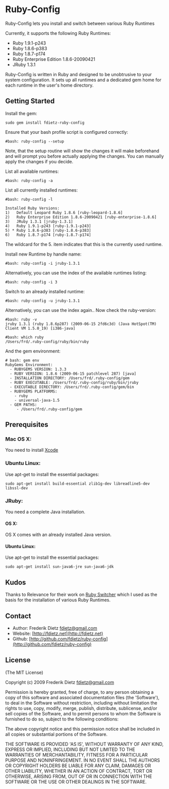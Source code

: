 # Ruby-Config

Ruby-Config lets you install and switch between various Ruby Runtimes

Currently, it supports the following Ruby Runtimes:

* Ruby 1.9.1-p243
* Ruby 1.8.6-p383
* Ruby 1.8.7-p174
* Ruby Enterprise Edition 1.8.6-20090421
* JRuby 1.3.1

Ruby-Config is written in Ruby and designed to be unobtrusive to your system configuration.
It sets up all runtimes and a dedicated gem home for each runtime in the user's 
home directory. 

## Getting Started

Install the gem:

	sudo gem install fdietz-ruby-config
	
Ensure that your bash profile script is configured correctly:

	#bash: ruby-config --setup
	
Note, that the setup routine will show the changes it will make beforehand and will prompt you
before actually applying the changes. You can manually apply the changes if you decide.

List all available runtimes:

	#bash: ruby-config -a
	

List all currently installed runtimes:

	#bash: ruby-config -l

	Installed Ruby Versions:
	1)   Default Leopard Ruby 1.8.6 [ruby-leopard-1.8.6]
	2)   Ruby Enterprise Edition 1.8.6-20090421 [ruby-enterprise-1.8.6]
	3)   JRuby 1.3.1 [jruby-1.3.1]
	4)   Ruby 1.9.1-p243 [ruby-1.9.1-p243]
	5) * Ruby 1.8.6-p383 [ruby-1.8.6-p383]
	6)   Ruby 1.8.7-p174 [ruby-1.8.7-p174]

The wildcard for the 5. item indicates that this is the currently used runtime.
	
Install new Runtime by handle name:

	#bash: ruby-config -i jruby-1.3.1
	
Alternatively, you can use the index of the available runtimes listing:

	#bash: ruby-config -i 3

Switch to an already installed runtime:

	#bash: ruby-config -u jruby-1.3.1
	
Alternatively, you can use the index again.. Now check the ruby-version:

	#bash: ruby -v
	jruby 1.3.1 (ruby 1.8.6p287) (2009-06-15 2fd6c3d) (Java HotSpot(TM) Client VM 1.5.0_19) [i386-java]
	
	#bash: which ruby
	/Users/frd/.ruby-config/ruby/bin/ruby
	
And the gem environment:

	# bash: gem env
	RubyGems Environment:
	  - RUBYGEMS VERSION: 1.3.3
	  - RUBY VERSION: 1.8.6 (2009-06-15 patchlevel 287) [java]
	  - INSTALLATION DIRECTORY: /Users/frd/.ruby-config/gem
	  - RUBY EXECUTABLE: /Users/frd/.ruby-config/ruby/bin/jruby
	  - EXECUTABLE DIRECTORY: /Users/frd/.ruby-config/gem/bin
	  - RUBYGEMS PLATFORMS:
	    - ruby
	    - universal-java-1.5
	  - GEM PATHS:
	     - /Users/frd/.ruby-config/gem
	
## Prerequisites

### Mac OS X: 
You need to install [Xcode](http://developer.apple.com/technology/Xcode.html)

### Ubuntu Linux:
Use apt-get to install the essential packages:

	sudo apt-get install build-essential zlib1g-dev libreadline5-dev libssl-dev

### JRuby:

You need a complete Java installation.

#### OS X: 
OS X comes with an already installed Java version.

#### Ubuntu Linux:
Use apt-get to install the essential packages:

 	sudo apt-get install sun-java6-jre sun-java6-jdk
	
## Kudos

Thanks to Relevance for their work on [Ruby Switcher](http://github.com/relevance/etc/blob/3d607c8ac2f76077f27c3cbc0140b04a89f546be/bash/ruby_switcher.sh) which I used as the basis for the installation of various Ruby Runtimes.

## Contact
* Author: Frederik Dietz <fdietz@gmail.com>
* Website: [http://fdietz.net](http://fdietz.net) 
* Github: [http://github.com/fdietz/ruby-config](http://github.com/fdietz/ruby-config)


## License

(The MIT License)

Copyright (c) 2009 Frederik Dietz <fdietz@gmail.com>

Permission is hereby granted, free of charge, to any person obtaining
a copy of this software and associated documentation files (the
'Software'), to deal in the Software without restriction, including
without limitation the rights to use, copy, modify, merge, publish,
distribute, sublicense, and/or sell copies of the Software, and to
permit persons to whom the Software is furnished to do so, subject to
the following conditions:

The above copyright notice and this permission notice shall be
included in all copies or substantial portions of the Software.

THE SOFTWARE IS PROVIDED 'AS IS', WITHOUT WARRANTY OF ANY KIND,
EXPRESS OR IMPLIED, INCLUDING BUT NOT LIMITED TO THE WARRANTIES OF
MERCHANTABILITY, FITNESS FOR A PARTICULAR PURPOSE AND NONINFRINGEMENT.
IN NO EVENT SHALL THE AUTHORS OR COPYRIGHT HOLDERS BE LIABLE FOR ANY
CLAIM, DAMAGES OR OTHER LIABILITY, WHETHER IN AN ACTION OF CONTRACT,
TORT OR OTHERWISE, ARISING FROM, OUT OF OR IN CONNECTION WITH THE
SOFTWARE OR THE USE OR OTHER DEALINGS IN THE SOFTWARE.
